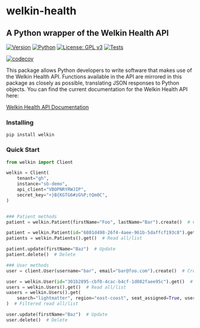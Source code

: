 # welkin-health

## A Python wrapper of the Welkin Health API

[![Version](https://img.shields.io/pypi/v/welkin?style=for-the-badge&logo=pypi&logoColor=fff)](https://pypi.org/project/welkin/)
[![Python](https://img.shields.io/pypi/pyversions/welkin?style=for-the-badge&logo=python&logoColor=fff)](https://pypi.org/project/welkin/)
[![License: GPL v3](https://img.shields.io/badge/License-GPLv3-blue.svg?style=for-the-badge&logo=gnu&logoColor=fff)](https://www.gnu.org/licenses/gpl-3.0)
[![Tests](https://img.shields.io/github/actions/workflow/status/lightmatter/welkin-health/ci.yaml?branch=develop&style=for-the-badge&logo=githubactions&logoColor=fff&label=Tests)](https://github.com/Lightmatter/welkin-health/actions)

[![codecov](https://img.shields.io/codecov/c/gh/Lightmatter/welkin-health?logo=codecov&logoColor=fff&style=for-the-badge)](https://codecov.io/gh/Lightmatter/welkin-health)

This package allows Python developers to write software that makes use of the Welkin Health API. Functions available in the API are mirrored in this package as closely as possible, translating JSON responses to Python objects. You can find the current documentation for the Welkin Health API here:

[Welkin Health API Documentation](https://developers.welkinhealth.com/)

### Installing

```
pip install welkin
```

### Quick Start

```python
from welkin import Client

welkin = Client(
    tenant="gh",
    instance="sb-demo",
    api_client="VBOPNRYRWJIP",
    secret_key="+}B{KGTG6#zG%P;tQm0C",
)


### Patient methods
patient = welkin.Patient(firstName="Foo", lastName="Bar").create()  # Create

patient = welkin.Patient(id="6801d498-26f4-4aee-961b-5daffcf193c8").get()  # Read
patients = welkin.Patients().get()  # Read all/list

patient.update(firstName="Baz")  # Update
patient.delete()  # Delete

### User methods
user = client.User(username="bar", email="bar@foo.com").create()  # Create

user = welkin.User(id="301b2895-cbf0-4cac-b4cf-1d082faee95c").get()  # Read
users = welkin.Users().get()  # Read all/list
uasers = welkin.Users().get(
    search="lightmatter", region="east-coast", seat_assigned=True, user_state="ACTIVE"
)  # Filtered read all/list

user.update(firstName="Baz")  # Update
user.delete()  # Delete
```
